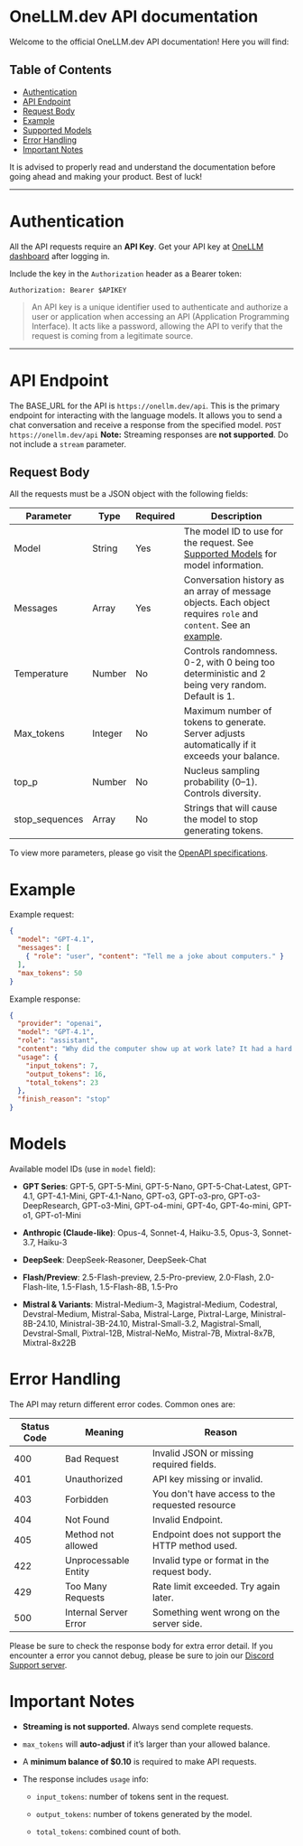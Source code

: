 # OneLLM.dev API documentation
Welcome to the official OneLLM.dev API documentation! Here you will find:

## Table of Contents
- [Authentication](#authentication)  
- [API Endpoint](#api-endpoint)  
- [Request Body](#request-body)  
- [Example](#example)  
- [Supported Models](#models)  
- [Error Handling](#error-handling)  
- [Important Notes](#important-notes)  
 
It is advised to properly read and understand the documentation before going ahead and making your product. Best of luck!

--------------
# Authentication
All the API requests require an **API Key**. Get your API key at [OneLLM dashboard](https://onellm.dev/) after logging in.

Include the key in the `Authorization` header as a Bearer token:
```http
Authorization: Bearer $APIKEY
```
> An API key is a unique identifier used to authenticate and authorize a user or application when accessing an API (Application Programming Interface). It acts like a password, allowing the API to verify that the request is coming from a legitimate source.

 
------ 
# API Endpoint
The BASE_URL for the API is `https://onellm.dev/api`.
This is the primary endpoint for interacting with the language models. It allows you to send a chat conversation and receive a response from the specified model.
`POST https://onellm.dev/api`
**Note:** Streaming responses are **not supported**. Do not include a `stream` parameter.
## Request Body
All the requests must be a JSON object with the following fields:

| Parameter | Type | Required | Description|
| -------------|---------------|--------------------|-------------|
| Model | String | Yes | The model ID to use for the request. See [Supported Models](#models) for model information. |
| Messages | Array | Yes | Conversation history as an array of message objects. Each object requires `role` and `content`. See an [example](#example). |
| Temperature | Number | No | Controls randomness. 0-2, with 0 being too deterministic and 2 being very random. Default is 1. | 
| Max_tokens | Integer | No | Maximum number of tokens to generate. Server adjusts automatically if it exceeds your balance. |
| top_p | Number | No | Nucleus sampling probability (0–1). Controls diversity. |
| stop_sequences | Array | No | Strings that will cause the model to stop generating tokens. |

To view more parameters, please go visit the [OpenAPI specifications](https://github.com/OneLLM-dev/documentation/blob/main/openapi.yaml).

# Example
Example request:
```json
{
  "model": "GPT-4.1",
  "messages": [
    { "role": "user", "content": "Tell me a joke about computers." }
  ],
  "max_tokens": 50
}
```
Example response:
```json
{
  "provider": "openai",
  "model": "GPT-4.1",
  "role": "assistant",
  "content": "Why did the computer show up at work late? It had a hard drive!",
  "usage": {
    "input_tokens": 7,
    "output_tokens": 16,
    "total_tokens": 23
  },
  "finish_reason": "stop"
}
```
# Models

Available model IDs (use in `model` field):

-   **GPT Series**: GPT-5, GPT-5-Mini, GPT-5-Nano, GPT-5-Chat-Latest, GPT-4.1, GPT-4.1-Mini, GPT-4.1-Nano, GPT-o3, GPT-o3-pro, GPT-o3-DeepResearch, GPT-o3-Mini, GPT-o4-mini, GPT-4o, GPT-4o-mini, GPT-o1, GPT-o1-Mini
    
-   **Anthropic (Claude-like)**: Opus-4, Sonnet-4, Haiku-3.5, Opus-3, Sonnet-3.7, Haiku-3
    
-   **DeepSeek**: DeepSeek-Reasoner, DeepSeek-Chat
    
-   **Flash/Preview**: 2.5-Flash-preview, 2.5-Pro-preview, 2.0-Flash, 2.0-Flash-lite, 1.5-Flash, 1.5-Flash-8B, 1.5-Pro
    
-   **Mistral & Variants**: Mistral-Medium-3, Magistral-Medium, Codestral, Devstral-Medium, Mistral-Saba, Mistral-Large, Pixtral-Large, Ministral-8B-24.10, Ministral-3B-24.10, Mistral-Small-3.2, Magistral-Small, Devstral-Small, Pixtral-12B, Mistral-NeMo, Mistral-7B, Mixtral-8x7B, Mixtral-8x22B

 
# Error Handling 

The API may return different error codes. Common ones are:

| Status Code | Meaning | Reason |
| ---------|------------------|----------|
| 400 | Bad Request | Invalid JSON or missing required fields. |
| 401 | Unauthorized | API key missing or invalid. | 
|403 | Forbidden | You don't have access to the requested resource |
| 404 | Not Found | Invalid Endpoint. | 
| 405 | Method not allowed | Endpoint does not support the HTTP method used. |
| 422 | Unprocessable Entity | Invalid type or format in the request body. |
| 429 | Too Many Requests | Rate limit exceeded. Try again later. |
| 500 | Internal Server Error | Something went wrong on the server side. |

Please be sure to check the response body for extra error detail. If you encounter a error you cannot debug, please be sure to join our [Discord Support server](https://discord.gg/4xY47qP88Z).

# Important Notes
-   **Streaming is not supported.** Always send complete requests.
    
-   `max_tokens` will **auto-adjust** if it’s larger than your allowed balance.
    
-   A **minimum balance of $0.10** is required to make API requests.
    
-   The response includes `usage` info:
    
    -   `input_tokens`: number of tokens sent in the request.
        
    -   `output_tokens`: number of tokens generated by the model.
        
    -   `total_tokens`: combined count of both.
        






